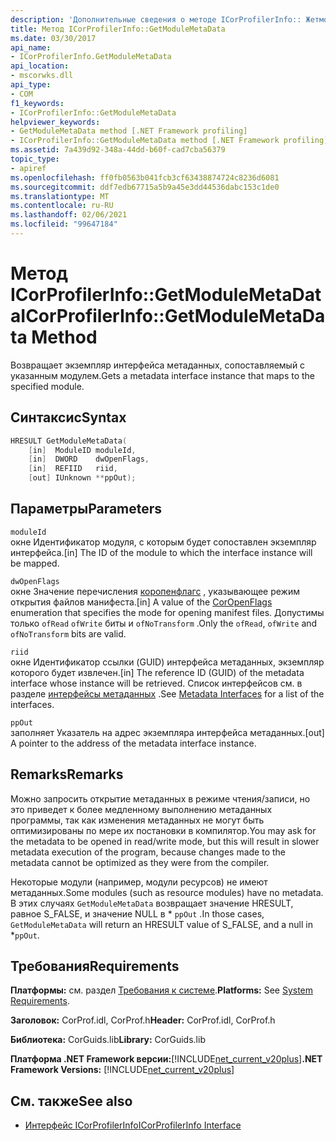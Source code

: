 ```yaml
---
description: 'Дополнительные сведения о методе ICorProfilerInfo:: Жетмодулеметадата'
title: Метод ICorProfilerInfo::GetModuleMetaData
ms.date: 03/30/2017
api_name:
- ICorProfilerInfo.GetModuleMetaData
api_location:
- mscorwks.dll
api_type:
- COM
f1_keywords:
- ICorProfilerInfo::GetModuleMetaData
helpviewer_keywords:
- GetModuleMetaData method [.NET Framework profiling]
- ICorProfilerInfo::GetModuleMetaData method [.NET Framework profiling]
ms.assetid: 7a439d92-348a-44dd-b60f-cad7cba56379
topic_type:
- apiref
ms.openlocfilehash: ff0fb0563b041fcb3cf63438874724c8236d6081
ms.sourcegitcommit: ddf7edb67715a5b9a45e3dd44536dabc153c1de0
ms.translationtype: MT
ms.contentlocale: ru-RU
ms.lasthandoff: 02/06/2021
ms.locfileid: "99647184"
---
```

# <a name="icorprofilerinfogetmodulemetadata-method"></a><span data-ttu-id="bb3a7-103">Метод ICorProfilerInfo::GetModuleMetaData</span><span class="sxs-lookup"><span data-stu-id="bb3a7-103">ICorProfilerInfo::GetModuleMetaData Method</span></span>

<span data-ttu-id="bb3a7-104">Возвращает экземпляр интерфейса метаданных, сопоставляемый с указанным модулем.</span><span class="sxs-lookup"><span data-stu-id="bb3a7-104">Gets a metadata interface instance that maps to the specified module.</span></span>  
  
## <a name="syntax"></a><span data-ttu-id="bb3a7-105">Синтаксис</span><span class="sxs-lookup"><span data-stu-id="bb3a7-105">Syntax</span></span>  
  
```cpp  
HRESULT GetModuleMetaData(  
    [in]  ModuleID moduleId,  
    [in]  DWORD    dwOpenFlags,  
    [in]  REFIID   riid,  
    [out] IUnknown **ppOut);  
```  
  
## <a name="parameters"></a><span data-ttu-id="bb3a7-106">Параметры</span><span class="sxs-lookup"><span data-stu-id="bb3a7-106">Parameters</span></span>  

 `moduleId`  
 <span data-ttu-id="bb3a7-107">окне Идентификатор модуля, с которым будет сопоставлен экземпляр интерфейса.</span><span class="sxs-lookup"><span data-stu-id="bb3a7-107">[in] The ID of the module to which the interface instance will be mapped.</span></span>  
  
 `dwOpenFlags`  
 <span data-ttu-id="bb3a7-108">окне Значение перечисления [коропенфлагс](../metadata/coropenflags-enumeration.md) , указывающее режим открытия файлов манифеста.</span><span class="sxs-lookup"><span data-stu-id="bb3a7-108">[in] A value of the [CorOpenFlags](../metadata/coropenflags-enumeration.md) enumeration that specifies the mode for opening manifest files.</span></span> <span data-ttu-id="bb3a7-109">Допустимы только `ofRead` `ofWrite` биты и `ofNoTransform` .</span><span class="sxs-lookup"><span data-stu-id="bb3a7-109">Only the `ofRead`, `ofWrite` and `ofNoTransform` bits are valid.</span></span>  
  
 `riid`  
 <span data-ttu-id="bb3a7-110">окне Идентификатор ссылки (GUID) интерфейса метаданных, экземпляр которого будет извлечен.</span><span class="sxs-lookup"><span data-stu-id="bb3a7-110">[in] The reference ID (GUID) of the metadata interface whose instance will be retrieved.</span></span> <span data-ttu-id="bb3a7-111">Список интерфейсов см. в разделе [интерфейсы метаданных](../metadata/metadata-interfaces.md) .</span><span class="sxs-lookup"><span data-stu-id="bb3a7-111">See [Metadata Interfaces](../metadata/metadata-interfaces.md) for a list of the interfaces.</span></span>  
  
 `ppOut`  
 <span data-ttu-id="bb3a7-112">заполняет Указатель на адрес экземпляра интерфейса метаданных.</span><span class="sxs-lookup"><span data-stu-id="bb3a7-112">[out] A pointer to the address of the metadata interface instance.</span></span>  
  
## <a name="remarks"></a><span data-ttu-id="bb3a7-113">Remarks</span><span class="sxs-lookup"><span data-stu-id="bb3a7-113">Remarks</span></span>  

 <span data-ttu-id="bb3a7-114">Можно запросить открытие метаданных в режиме чтения/записи, но это приведет к более медленному выполнению метаданных программы, так как изменения метаданных не могут быть оптимизированы по мере их постановки в компилятор.</span><span class="sxs-lookup"><span data-stu-id="bb3a7-114">You may ask for the metadata to be opened in read/write mode, but this will result in slower metadata execution of the program, because changes made to the metadata cannot be optimized as they were from the compiler.</span></span>  
  
 <span data-ttu-id="bb3a7-115">Некоторые модули (например, модули ресурсов) не имеют метаданных.</span><span class="sxs-lookup"><span data-stu-id="bb3a7-115">Some modules (such as resource modules) have no metadata.</span></span> <span data-ttu-id="bb3a7-116">В этих случаях `GetModuleMetaData` возвращает значение HRESULT, равное S_FALSE, и значение NULL в \* `ppOut` .</span><span class="sxs-lookup"><span data-stu-id="bb3a7-116">In those cases, `GetModuleMetaData` will return an HRESULT value of S_FALSE, and a null in \*`ppOut`.</span></span>  
  
## <a name="requirements"></a><span data-ttu-id="bb3a7-117">Требования</span><span class="sxs-lookup"><span data-stu-id="bb3a7-117">Requirements</span></span>  

 <span data-ttu-id="bb3a7-118">**Платформы:** см. раздел [Требования к системе](../../get-started/system-requirements.md).</span><span class="sxs-lookup"><span data-stu-id="bb3a7-118">**Platforms:** See [System Requirements](../../get-started/system-requirements.md).</span></span>  
  
 <span data-ttu-id="bb3a7-119">**Заголовок:** CorProf.idl, CorProf.h</span><span class="sxs-lookup"><span data-stu-id="bb3a7-119">**Header:** CorProf.idl, CorProf.h</span></span>  
  
 <span data-ttu-id="bb3a7-120">**Библиотека:** CorGuids.lib</span><span class="sxs-lookup"><span data-stu-id="bb3a7-120">**Library:** CorGuids.lib</span></span>  
  
 <span data-ttu-id="bb3a7-121">**Платформа .NET Framework версии:**[!INCLUDE[net_current_v20plus](../../../../includes/net-current-v20plus-md.md)]</span><span class="sxs-lookup"><span data-stu-id="bb3a7-121">**.NET Framework Versions:** [!INCLUDE[net_current_v20plus](../../../../includes/net-current-v20plus-md.md)]</span></span>  
  
## <a name="see-also"></a><span data-ttu-id="bb3a7-122">См. также</span><span class="sxs-lookup"><span data-stu-id="bb3a7-122">See also</span></span>

- [<span data-ttu-id="bb3a7-123">Интерфейс ICorProfilerInfo</span><span class="sxs-lookup"><span data-stu-id="bb3a7-123">ICorProfilerInfo Interface</span></span>](icorprofilerinfo-interface.md)
